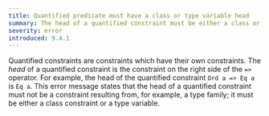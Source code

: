 ```yaml
---
title: Quantified predicate must have a class or type variable head
summary: The head of a quantified constraint must be either a class or a type variable
severity: error
introduced: 9.4.1
---
```


Quantified constraints are constraints which have their own constraints. The
*head* of a quantified constraint is the constraint on the right side of the
`=>` operator. For example, the head of the quantified constraint `Ord a => Eq
a` is `Eq a`. This error message states that the head of a quantified constraint
must not be a constraint resulting from, for example, a type family; it must
be either a class constraint or a type variable.
